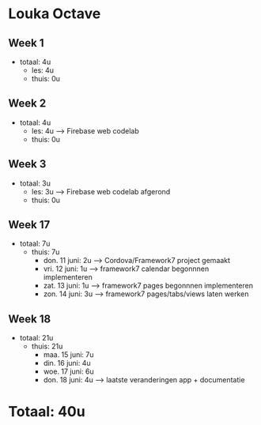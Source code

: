 # Louka Octave
## Week 1
  * totaal: 4u
    * les: 4u
    * thuis: 0u
    
## Week 2
  * totaal: 4u
    * les: 4u --> Firebase web codelab
    * thuis: 0u
    
## Week 3
  * totaal: 3u
    * les: 3u --> Firebase web codelab afgerond
    * thuis: 0u
  
## Week 17
  * totaal: 7u
    * thuis: 7u
      * don. 11 juni: 2u --> Cordova/Framework7 project gemaakt
      * vri. 12 juni: 1u --> framework7 calendar begonnnen implementeren
      * zat. 13 juni: 1u --> framework7 pages begonnnen implementeren
      * zon. 14 juni: 3u --> framework7 pages/tabs/views laten werken
## Week 18
  * totaal: 21u
    * thuis: 21u
      * maa. 15 juni: 7u
      * din. 16 juni: 4u
      * woe. 17 juni: 6u
      * don. 18 juni: 4u --> laatste veranderingen app + documentatie


# Totaal: 40u

